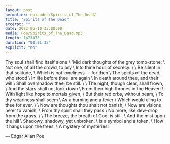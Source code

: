 ```yaml
---
layout: post
permalink: episodes/Spirits_of_The_Dead/
title: "Spirits of The Dead"
excerpt: ""
date: 2022-06-10 13:00:00
media: Poe/Spirits_of_The_Dead.mp3
length: 1473475
duration: "00:01:35"
explicit: "no"
---
```


Thy soul shall find itself alone \\
'Mid dark thoughts of the grey tomb-stone; \\
Not one, of all the crowd, to pry \\
Into thine hour of secrecy. \\
 \\
Be silent in that solitude, \\
Which is not loneliness — for then \\
The spirits of the dead, who stood \\
In life before thee, are again \\
In death around thee, and their will \\
Shall overshadow thee; be still. \\
 \\
The night, though clear, shall frown, \\
And the stars shall not look down \\
From their high thrones in the Heaven \\
With light like hope to mortals given, \\
But their red orbs, without beam, \\
To thy weariness shall seem \\
As a burning and a fever \\
Which would cling to thee for ever. \\
 \\
Now are thoughts thou shalt not banish, \\
Now are visions ne'er to vanish; \\
From thy spirit shall they pass \\
No more, like dew-drop from the grass. \\
 \\
The breeze, the breath of God, is still, \\
And the mist upon the hill \\
Shadowy, shadowy, yet unbroken, \\
Is a symbol and a token. \\
How it hangs upon the trees, \\
A mystery of mysteries!

— Edgar Allan Poe 